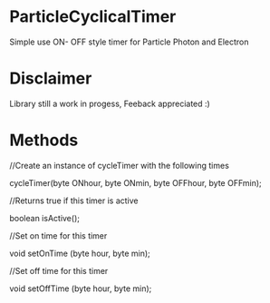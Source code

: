 # ParticleCyclicalTimer
Simple use ON- OFF style timer for Particle Photon and Electron

# Disclaimer
Library still a work in progess, Feeback appreciated :)

# Methods
//Create an instance of cycleTimer with the following times

cycleTimer(byte ONhour, byte ONmin, byte OFFhour, byte OFFmin);
	
//Returns true if this timer is active

boolean isActive();
	
//Set on time for this timer

void setOnTime (byte hour, byte min);
	
//Set off time for this timer

void setOffTime (byte hour, byte min);
